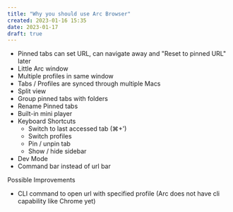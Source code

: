 ```yaml
---
title: "Why you should use Arc Browser"
created: 2023-01-16 15:35
date: 2023-01-17
draft: true
---
```


- Pinned tabs can set URL, can navigate away and "Reset to pinned URL" later
- Little Arc window
- Multiple profiles in same window
- Tabs / Profiles are synced through multiple Macs
- Split view
- Group pinned tabs with folders
- Rename Pinned tabs
- Built-in mini player
- Keyboard Shortcuts
  - Switch to last accessed tab (⌘+')
  - Switch profiles
  - Pin / unpin tab
  - Show / hide sidebar
- Dev Mode
- Command bar instead of url bar

Possible Improvements
- CLI command to open url with specified profile (Arc does not have cli capability like Chrome yet)